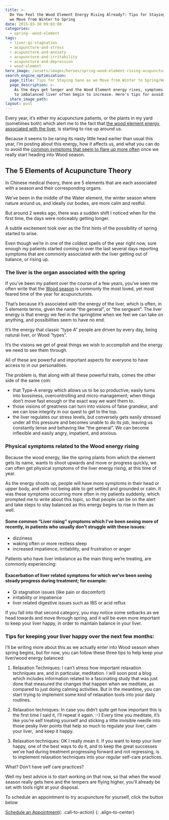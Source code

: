 ```yaml
---
title: >-
  Do You Feel the Wood Element Energy Rising Already?: Tips for Staying Sane as
  we Move from Winter to Spring
date: 2015-03-30 09:03:00
categories:
  - spring--wood-element
tags:
  - liver-qi-stagnation
  - acupuncture-and-stress
  - acupuncture-and-anxiety
  - acupuncture-and-irritability
  - acupuncture-and-depression
  - wood-element
hero_image: /assets/images/heroes/spring-wood-element-rising-acupuncture.jpg
search_engine_optimization:
  page_title: Tips for Staying Sane as we Move from Winter to Spring/Wood Element Time
  page_description: >-
    As the days get longer and the Wood Element energy rises, symptoms related
    to imbalanced liver often begin to increase. Here's tips for avoiding that!
  share_image_path:
layout: post
---
```


<div><p>Every year, it&rsquo;s either my acupuncture patients, or the plants in my yard (sometimes both) which alert me to the fact that <a data-cms-editor-link-style="undefined" href="/2018/03/10/wood-element-spring-acupuncture-theory-video-tips-to-keep-your-wood-element-balanced-as-we-head-into-spring/">the wood element energy, associated with the liver</a>, is starting to rise up around us.</p><p>Because it seems to be raring its nasty little head earlier than usual this year, I'm posting about this energy, how it affects us, and what you can do to avoid the <a data-cms-editor-link-style="undefined" href="/2016/04/15/3-tips-for-turning-the-added-impatience-and-agitation-of-the-wood-element-season-to-your-advantage/">common symptoms that seem to flare up more often</a> once we really start heading into Wood season.</p></div>

## The 5 Elements of Acupuncture Theory

In Chinese medical theory, there are 5 elements that are each associated with a season and their corresponding organs.

We’ve been in the middle of the Water element, the winter season where nature around us, and ideally our bodies, are more calm and restful.

But around 2 weeks ago, there was a sudden shift I noticed when for the first time, the days were noticeably getting longer.

A subtle excitement took over as the first hints of the possibility of spring started to arise.

Even though we’re in one of the coldest spells of the year right now, sure enough my patients started coming in over the last several days reporting symptoms that are commonly associated with the liver getting out of balance, or rising up.

### The liver is the organ associated with the spring

If you’ve been my patient over the course of a few years, you’ve seen me often write that the [Wood season](/2018/03/15/ready-set-wood-season-tips-for-staying-balanced-in-spring/2018/03/09/ready-set-wood-season-what-acupuncture-theory-has-to-say-about-spring/) is commonly the most loved, yet most feared time of the year for acupuncturists.

That’s because it’s associated with the energy of the liver, which is often, in 5 elements terms, given the name “the general”, or “the sergeant”. The liver energy is that energy we feel in the springtime when we feel we can take on anything, and possibilities seem to have no end.

It’s the energy that classic “type A” people are driven by every day, being natural liver, or Wood “types”.

It’s the visions we get of great things we wish to accomplish and the energy we need to see them through.

All of these are powerful and important aspects for everyone to have access to in our personalities.

The problem is, that along with all these powerful traits, comes the other side of the same coin:

* that Type-A energy which allows us to be so productive; easily turns into bossiness, overcontrolling and micro-management; when things don’t move fast enough or the exact way we want them to.
* those visions of greatness can turn into visions of false grandeur, and we can lose integrity in our quest to get to the top.
* the liver regulates our stress levels, but conversely gets easily stressed under all this pressure and becomes unable to do its job, leaving us constantly tense and behaving like “the general”. We can become inflexible and easily angry, impatient, and anxious.

### Physical symptoms related to the Wood energy rising

Because the wood energy, like the spring plants from which the element gets its name, wants to shoot upwards and move or progress quickly, we can often get physical symptoms of the liver energy rising, at this time of year.

As the energy shoots up, people will have more symptoms in their head or upper body, and with not being able to get settled and grounded or calm. It was these symptoms occurring more often in my patients suddenly, which prompted me to write about this topic, so that people can be on the alert and take steps to stay balanced as this energy begins to rise in them as well.

#### Some common “Liver rising” symptoms which I’ve been seeing more of recently, in patients who usually don’t struggle with these issues:

* dizziness
* waking often or more restless sleep
* increased impatience, irritability, and frustration or anger

Patients who have liver imbalance as the main thing we’re treating, are commonly experiencing:

#### Exacerbation of liver related symptoms for which we’ve been seeing steady progress during treatment; for example:

* Qi stagnation issues (like pain or discomfort)
* irritability or impatience
* liver related digestive issues such as IBS or acid reflux

If you fall into that second category, you may notice some setbacks as we head towards and move through spring, and it will be even more important to keep your liver happy, in order to maintain balance in your liver.

### Tips for keeping your liver happy over the next few months:

I’ll be writing more about this as we actually enter into Wood season when spring begins, but for now, you can follow these three tips to help keep your liver/wood energy balanced:

1) Relaxation Techniques: I can’t stress how important relaxation techniques are, and in particular, meditation. I will soon post a blog which includes information related to a fascinating study that was just done that measured the changes that happen when we meditate, as compared to just doing calming activities. But in the meantime, you can start trying to implement some kind of relaxation tools into your daily routines.

2) Relaxation techniques: In case you didn’t quite get how important this is the first time I said it, I’ll repeat it again. :-) Every time you meditate, it’s like you’re self treating yourself and sticking a little invisible needle into those pesky liver points that help so much to regulate your liver, calm your liver,&nbsp; and keep it happy.

3) Relaxation techniques: OK I really mean it. If you want to keep your liver happy, one of the best ways to do it, and to keep the great successes we’ve had during treatment progressing forward and not regressing, is to implement relaxation techniques into your regular self-care practices.

What? Don’t have self care practices?

Well my best advice is to start working on that now, so that when the wood season really gets here and the tempers are flying higher, you’ll already be set with tools right at your disposal.

To schedule an appointment to try acupuncture for yourself, click the button below

[Schedule an Appointment](/make-an-appointment/ "Online Acupuncture Scheduling"){: .call-to-action}
{: .align-to-center}